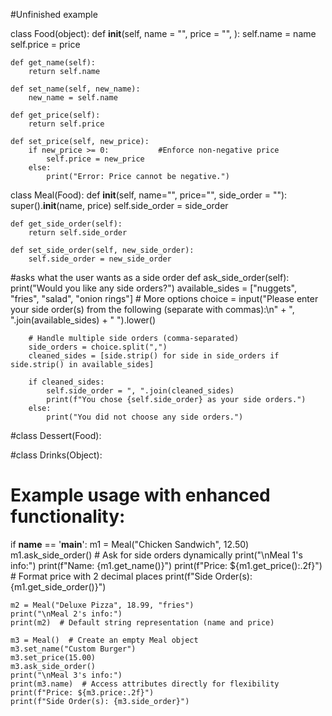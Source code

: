 #Unfinished example

class Food(object):
    def __init__(self, name = "", price = "", ):
        self.name = name
        self.price = price

    def get_name(self):
        return self.name
    
    def set_name(self, new_name):
        new_name = self.name
        
    def get_price(self):
        return self.price
    
    def set_price(self, new_price):
        if new_price >= 0:           #Enforce non-negative price
            self.price = new_price
        else: 
            print("Error: Price cannot be negative.")


class Meal(Food):
    def __init__(self, name="", price="", side_order = ""):
        super().__init__(name, price)
        self.side_order = side_order

    def get_side_order(self):
        return self.side_order
    
    def set_side_order(self, new_side_order):
        self.side_order = new_side_order

#asks what the user wants as a side order
    def ask_side_order(self):
        print("Would you like any side orders?")
        available_sides = ["nuggets", "fries", "salad", "onion rings"]  # More options
        choice = input("Please enter your side order(s) from the following (separate with commas):\n" + ", ".join(available_sides) + " ").lower()

        # Handle multiple side orders (comma-separated)
        side_orders = choice.split(",")
        cleaned_sides = [side.strip() for side in side_orders if side.strip() in available_sides]

        if cleaned_sides:
            self.side_order = ", ".join(cleaned_sides)
            print(f"You chose {self.side_order} as your side orders.")
        else:
            print("You did not choose any side orders.")

#class Dessert(Food):

#class Drinks(Object):


# Example usage with enhanced functionality:
if __name__ == '__main__':
    m1 = Meal("Chicken Sandwich", 12.50)
    m1.ask_side_order()  # Ask for side orders dynamically
    print("\nMeal 1's info:")
    print(f"Name: {m1.get_name()}")
    print(f"Price: ${m1.get_price():.2f}")  # Format price with 2 decimal places
    print(f"Side Order(s): {m1.get_side_order()}")

    m2 = Meal("Deluxe Pizza", 18.99, "fries")
    print("\nMeal 2's info:")
    print(m2)  # Default string representation (name and price)

    m3 = Meal()  # Create an empty Meal object
    m3.set_name("Custom Burger")
    m3.set_price(15.00)
    m3.ask_side_order()
    print("\nMeal 3's info:")
    print(m3.name)  # Access attributes directly for flexibility
    print(f"Price: ${m3.price:.2f}")
    print(f"Side Order(s): {m3.side_order}")
